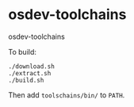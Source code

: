 # osdev-toolchains
osdev-toolchains

To build:

```
./download.sh
./extract.sh
./build.sh
```

Then add `toolschains/bin/` to `PATH`.
